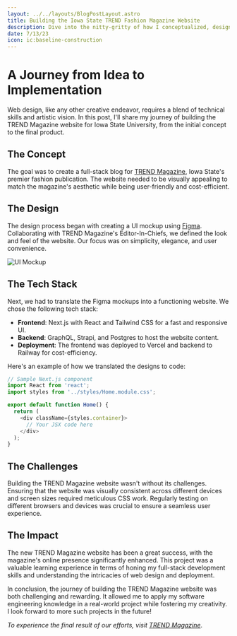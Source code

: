 ```yaml
---
layout: ../../layouts/BlogPostLayout.astro
title: Building the Iowa State TREND Fashion Magazine Website
description: Dive into the nitty-gritty of how I conceptualized, designed, and implemented the TREND Magazine website at Iowa State University. Explore the tech stack used, challenges encountered, and how the project shaped my software engineering skills.
date: 7/13/23
icon: ic:baseline-construction
---
```

# A Journey from Idea to Implementation

Web design, like any other creative endeavor, requires a blend of technical skills and artistic vision. In this post, I'll share my journey of building the TREND Magazine website for Iowa State University, from the initial concept to the final product.

## The Concept

The goal was to create a full-stack blog for [TREND Magazine](https://TrendMagISU.com), Iowa State's premier fashion publication. The website needed to be visually appealing to match the magazine's aesthetic while being user-friendly and cost-efficient.

## The Design

The design process began with creating a UI mockup using [Figma](https://www.figma.com/). Collaborating with TREND Magazine's Editor-In-Chiefs, we defined the look and feel of the website. Our focus was on simplicity, elegance, and user convenience.

![UI Mockup](/trend_mockup.png)

## The Tech Stack

Next, we had to translate the Figma mockups into a functioning website. We chose the following tech stack:

- **Frontend**: Next.js with React and Tailwind CSS for a fast and responsive UI.
- **Backend**: GraphQL, Strapi, and Postgres to host the website content.
- **Deployment**: The frontend was deployed to Vercel and backend to Railway for cost-efficiency.

Here's an example of how we translated the designs to code:

```javascript
// Sample Next.js component
import React from 'react';
import styles from '../styles/Home.module.css';

export default function Home() {
  return (
    <div className={styles.container}>
      // Your JSX code here
    </div>
  );
}
```

## The Challenges

Building the TREND Magazine website wasn't without its challenges. Ensuring that the website was visually consistent across different devices and screen sizes required meticulous CSS work. Regularly testing on different browsers and devices was crucial to ensure a seamless user experience.

## The Impact

The new TREND Magazine website has been a great success, with the magazine's online presence significantly enhanced. This project was a valuable learning experience in terms of honing my full-stack development skills and understanding the intricacies of web design and deployment.

In conclusion, the journey of building the TREND Magazine website was both challenging and rewarding. It allowed me to apply my software engineering knowledge in a real-world project while fostering my creativity. I look forward to more such projects in the future!

_To experience the final result of our efforts, visit [TREND Magazine](https://TrendMagISU.com)_.
